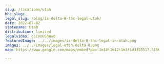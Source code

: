 ```yaml
---
slug: /locations/utah
hhc_slug: 
legal_slug: /blog/is-delta-8-thc-legal-utah/
date: 2022-07-02
statename: Utah
distribution: limited
legalvideo: gcInoOShWw0
featuredImage: ../../images/is-delta-8-thc-legal-in-utah.png
image2: ../../images/legal-utah-delta-8.png
map: https://www.google.com/maps/embed?pb=!1m18!1m12!1m3!1d3153517.515600939!2d-113.79005274414031!3d39.4782074105433!2m3!1f0!2f0!3f0!3m2!1i1024!2i768!4f13.1!3m3!1m2!1s0x874c6bc78f13f9cd%3A0xbddf4aa56cd7463f!2sUtah!5e0!3m2!1sen!2sus!4v1654296528717!5m2!1sen!2sus

---
```

